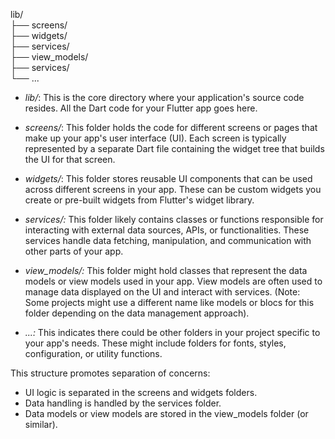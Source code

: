 lib/  
├── screens/  
├── widgets/  
├── services/  
├── view_models/  
├── services/  
└── ...  

- *lib/*: This is the core directory where your application's source code resides. All the Dart code for your Flutter app goes here.

 - *screens/*: This folder holds the code for different screens or pages that make up your app's user interface (UI). Each screen is typically represented by a separate Dart file containing the widget tree that builds the UI for that screen.

 - *widgets/*: This folder stores reusable UI components that can be used across different screens in your app. These can be custom widgets you create or pre-built widgets from Flutter's widget library.

 - *services/:* This folder likely contains classes or functions responsible for interacting with external data sources, APIs, or functionalities. These services handle data fetching, manipulation, and communication with other parts of your app.

 - *view_models/:* This folder might hold classes that represent the data models or view models used in your app. View models are often used to manage data displayed on the UI and interact with services. (Note: Some projects might use a different name like models or blocs for this folder depending on the data management approach).

 - *...:* This indicates there could be other folders in your project specific to your app's needs. These might include folders for fonts, styles, configuration, or utility functions.

This structure promotes separation of concerns:

- UI logic is separated in the screens and widgets folders.
- Data handling is handled by the services folder.
- Data models or view models are stored in the view_models folder (or similar).